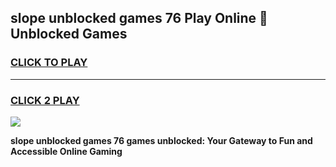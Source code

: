 
## slope unblocked games 76 Play Online 👋 Unblocked Games
<h3>
<a href="https://premium.freeplayer.one?title=slope_unblocked_games_76&ref=19F">CLICK TO PLAY</a></h3>
<hr>

<h3>
<a href="https://premium.freeplayer.one?title=slope_unblocked_games_76&ref=19F">CLICK 2 PLAY</a>
  
</h3>

<a href="https://premium.freeplayer.one?title=slope_unblocked_games_76&ref=19F"><img src="https://clearcache.store/games.png"></a>


**slope unblocked games 76 games unblocked: Your Gateway to Fun and Accessible Online Gaming**
